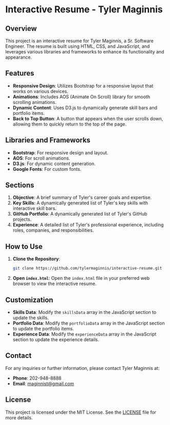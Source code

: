 # Interactive Resume - Tyler Maginnis

## Overview
This project is an interactive resume for Tyler Maginnis, a Sr. Software Engineer. The resume is built using HTML, CSS, and JavaScript, and leverages various libraries and frameworks to enhance its functionality and appearance.

## Features
- **Responsive Design**: Utilizes Bootstrap for a responsive layout that works on various devices.
- **Animations**: Includes AOS (Animate On Scroll) library for smooth scrolling animations.
- **Dynamic Content**: Uses D3.js to dynamically generate skill bars and portfolio items.
- **Back to Top Button**: A button that appears when the user scrolls down, allowing them to quickly return to the top of the page.

## Libraries and Frameworks
- **Bootstrap**: For responsive design and layout.
- **AOS**: For scroll animations.
- **D3.js**: For dynamic content generation.
- **Google Fonts**: For custom fonts.

## Sections
1. **Objective**: A brief summary of Tyler's career goals and expertise.
2. **Key Skills**: A dynamically generated list of Tyler's key skills with interactive skill bars.
3. **GitHub Portfolio**: A dynamically generated list of Tyler's GitHub projects.
4. **Experience**: A detailed list of Tyler's professional experience, including roles, companies, and responsibilities.

## How to Use
1. **Clone the Repository**: 
    ```bash
    git clone https://github.com/tylermaginnis/interactive-resume.git
    ```
2. **Open `index.html`**: Open the `index.html` file in your preferred web browser to view the interactive resume.

## Customization
- **Skills Data**: Modify the `skillsData` array in the JavaScript section to update the skills.
- **Portfolio Data**: Modify the `portfolioData` array in the JavaScript section to update the portfolio items.
- **Experience Data**: Modify the `experienceData` array in the JavaScript section to update the experience details.

## Contact
For any inquiries or further information, please contact Tyler Maginnis at:
- **Phone**: 202-948-8888
- **Email**: maginnist@gmail.com

## License
This project is licensed under the MIT License. See the [LICENSE](LICENSE) file for more details.